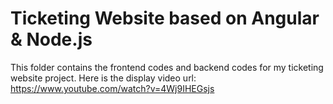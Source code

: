 # Ticketing Website based on Angular & Node.js

This folder contains the frontend codes and backend codes for my ticketing website project.
Here is the display video url: https://www.youtube.com/watch?v=4Wj9IHEGsjs



